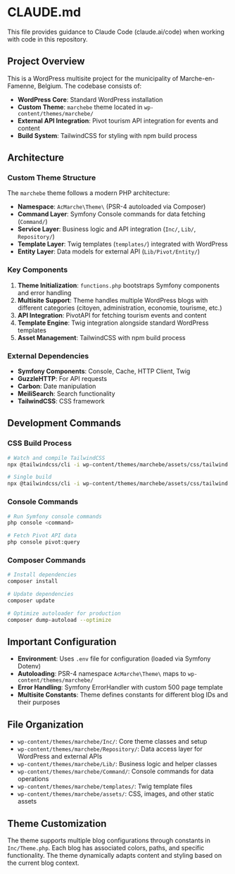# CLAUDE.md

This file provides guidance to Claude Code (claude.ai/code) when working with code in this repository.

## Project Overview

This is a WordPress multisite project for the municipality of Marche-en-Famenne, Belgium. The codebase consists of:

- **WordPress Core**: Standard WordPress installation
- **Custom Theme**: `marchebe` theme located in `wp-content/themes/marchebe/`
- **External API Integration**: Pivot tourism API integration for events and content
- **Build System**: TailwindCSS for styling with npm build process

## Architecture

### Custom Theme Structure
The `marchebe` theme follows a modern PHP architecture:

- **Namespace**: `AcMarche\Theme\` (PSR-4 autoloaded via Composer)
- **Command Layer**: Symfony Console commands for data fetching (`Command/`)
- **Service Layer**: Business logic and API integration (`Inc/`, `Lib/`, `Repository/`)
- **Template Layer**: Twig templates (`templates/`) integrated with WordPress
- **Entity Layer**: Data models for external API (`Lib/Pivot/Entity/`)

### Key Components

1. **Theme Initialization**: `functions.php` bootstraps Symfony components and error handling
2. **Multisite Support**: Theme handles multiple WordPress blogs with different categories (citoyen, administration, economie, tourisme, etc.)
3. **API Integration**: PivotAPI for fetching tourism events and content
4. **Template Engine**: Twig integration alongside standard WordPress templates
5. **Asset Management**: TailwindCSS with npm build process

### External Dependencies
- **Symfony Components**: Console, Cache, HTTP Client, Twig
- **GuzzleHTTP**: For API requests
- **Carbon**: Date manipulation
- **MeiliSearch**: Search functionality
- **TailwindCSS**: CSS framework

## Development Commands

### CSS Build Process
```bash
# Watch and compile TailwindCSS
npx @tailwindcss/cli -i wp-content/themes/marchebe/assets/css/tailwind.css -o wp-content/themes/marchebe/assets/css/marchebe.css --watch

# Single build
npx @tailwindcss/cli -i wp-content/themes/marchebe/assets/css/tailwind.css -o wp-content/themes/marchebe/assets/css/marchebe.css
```

### Console Commands
```bash
# Run Symfony console commands
php console <command>

# Fetch Pivot API data
php console pivot:query
```

### Composer Commands
```bash
# Install dependencies
composer install

# Update dependencies
composer update

# Optimize autoloader for production
composer dump-autoload --optimize
```

## Important Configuration

- **Environment**: Uses `.env` file for configuration (loaded via Symfony Dotenv)
- **Autoloading**: PSR-4 namespace `AcMarche\Theme\` maps to `wp-content/themes/marchebe/`
- **Error Handling**: Symfony ErrorHandler with custom 500 page template
- **Multisite Constants**: Theme defines constants for different blog IDs and their purposes

## File Organization

- `wp-content/themes/marchebe/Inc/`: Core theme classes and setup
- `wp-content/themes/marchebe/Repository/`: Data access layer for WordPress and external APIs
- `wp-content/themes/marchebe/Lib/`: Business logic and helper classes
- `wp-content/themes/marchebe/Command/`: Console commands for data operations
- `wp-content/themes/marchebe/templates/`: Twig template files
- `wp-content/themes/marchebe/assets/`: CSS, images, and other static assets

## Theme Customization

The theme supports multiple blog configurations through constants in `Inc/Theme.php`. Each blog has associated colors, paths, and specific functionality. The theme dynamically adapts content and styling based on the current blog context.